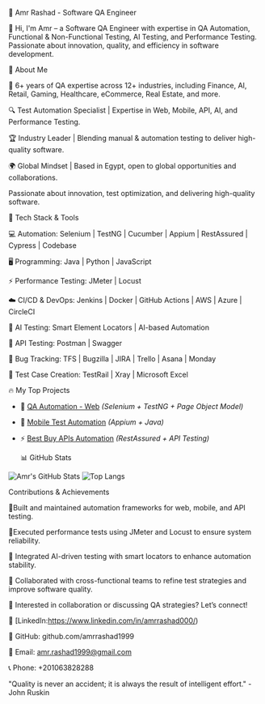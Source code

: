 🚀 Amr Rashad - Software QA Engineer

👋 Hi, I'm Amr – a Software QA Engineer with expertise in QA Automation, Functional & Non-Functional Testing, AI Testing, and Performance Testing. Passionate about innovation, quality, and efficiency in software development.

🌟 About Me

🎯 6+ years of QA expertise across 12+ industries, including Finance, AI, Retail, Gaming, Healthcare, eCommerce, Real Estate, and more.

🔍 Test Automation Specialist | Expertise in Web, Mobile, API, AI, and Performance Testing.

🏆 Industry Leader | Blending manual & automation testing to deliver high-quality software.

🌍 Global Mindset | Based in Egypt, open to global opportunities and collaborations.

 Passionate about innovation, test optimization, and delivering high-quality software.




🚀 Tech Stack & Tools

💻 Automation: Selenium | TestNG | Cucumber | Appium | RestAssured | Cypress | Codebase

🖥️ Programming: Java | Python | JavaScript

⚡ Performance Testing: JMeter | Locust

☁️ CI/CD & DevOps: Jenkins | Docker | GitHub Actions | AWS | Azure | CircleCI

🤖 AI Testing: Smart Element Locators | AI-based Automation

🔗 API Testing: Postman | Swagger

🐞 Bug Tracking: TFS | Bugzilla | JIRA | Trello | Asana | Monday

📝 Test Case Creation: TestRail | Xray | Microsoft Excel


🔥 My Top Projects
- 🚀 [QA Automation - Web](https://github.com/amrrashad1999/QA_Automation-Web) *(Selenium + TestNG + Page Object Model)*
- 📱 [Mobile Test Automation](https://github.com/amrrashad1999/mobile-automation) *(Appium + Java)*
- ⚡ [Best Buy APIs Automation](https://github.com/amrrashad1999/Best-Buy-APIs) *(RestAssured + API Testing)*

  📊 GitHub Stats

![Amr's GitHub Stats](https://github-readme-stats.vercel.app/api?username=amrrashad1999&show_icons=true&theme=dark&count_private=true)
![Top Langs](https://github-readme-stats.vercel.app/api/top-langs/?username=amrrashad1999&layout=compact&theme=dark)

Contributions & Achievements

🔹Built and maintained automation frameworks for web, mobile, and API testing.

🔹Executed performance tests using JMeter and Locust to ensure system reliability.

🔹 Integrated AI-driven testing with smart locators to enhance automation stability.

🔹 Collaborated with cross-functional teams to refine test strategies and improve software quality.

🚀 Interested in collaboration or discussing QA strategies? Let’s connect!

📌 [LinkedIn:https://www.linkedin.com/in/amrrashad000/)

📌 GitHub: github.com/amrrashad1999

📩 Email: amr.rashad1999@gmail.com

📞 Phone: +201063828288

"Quality is never an accident; it is always the result of intelligent effort." - John Ruskin 
